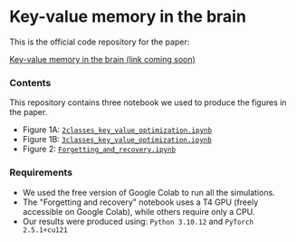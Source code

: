 # Key-value memory in the brain

This is the official code repository for the paper:

[Key-value memory in the brain (link coming soon)](https://github.com/kazuki-irie/kv-memory-brain)

### Contents

This repository contains three notebook we used to produce the figures in the paper.

* Figure 1A: [`2classes_key_value_optimization.ipynb`](https://github.com/kazuki-irie/kv-memory-brain/blob/master/2classes_key_value_optimization.ipynb)
* Figure 1B: [`3classes_key_value_optimization.ipynb`](https://github.com/kazuki-irie/kv-memory-brain/blob/master/3classes_key_value_optimization.ipynb)
* Figure 2: [`Forgetting_and_recovery.ipynb`](https://github.com/kazuki-irie/kv-memory-brain/blob/master/Forgetting_and_recovery.ipynb)

### Requirements

* We used the free version of Google Colab to run all the simulations.
* The "Forgetting and recovery" notebook uses a T4 GPU (freely accessible on Google Colab), while others require only a CPU.
* Our results were produced using: `Python 3.10.12` and `PyTorch 2.5.1+cu121`
